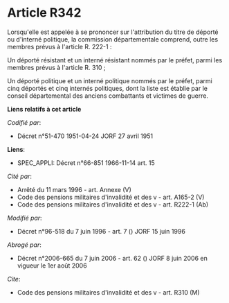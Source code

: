# Article R342

Lorsqu'elle est appelée à se prononcer sur l'attribution du titre de déporté ou d'interné politique, la commission
départementale comprend, outre les membres prévus à l'article R. 222-1 :

Un déporté résistant et un interné résistant nommés par le préfet, parmi les membres prévus à l'article R. 310 ;

Un déporté politique et un interné politique nommés par le préfet, parmi cinq déportés et cinq internés politiques, dont la
liste est établie par le conseil départemental des anciens combattants et victimes de guerre.

**Liens relatifs à cet article**

_Codifié par_:

  - Décret n°51-470 1951-04-24 JORF 27 avril 1951

**Liens**:

  - SPEC_APPLI: Décret n°66-851 1966-11-14 art. 15

_Cité par_:

  - Arrêté du 11 mars 1996 - art. Annexe (V)
  - Code des pensions militaires d'invalidité et des v - art. A165-2 (V)
  - Code des pensions militaires d'invalidité et des v - art. R222-1 (Ab)

_Modifié par_:

  - Décret n°96-518 du 7 juin 1996 - art. 7 () JORF 15 juin 1996

_Abrogé par_:

  - Décret n°2006-665 du 7 juin 2006 - art. 62 () JORF 8 juin 2006 en vigueur le 1er août 2006

_Cite_:

  - Code des pensions militaires d'invalidité et des v - art. R310 (M)
